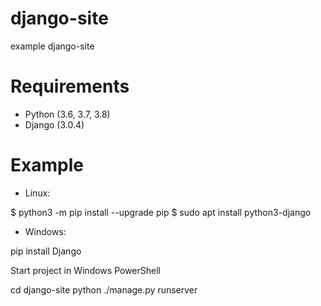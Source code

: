 # django-site
example django-site 


# Requirements

* Python (3.6, 3.7, 3.8)
* Django (3.0.4)

# Example
* Linux:


$ python3 -m pip install --upgrade pip
$ sudo apt install python3-django

* Windows:

pip install Django

Start project in  Windows PowerShell
 
 
   cd django-site
   python ./manage.py runserver
    
